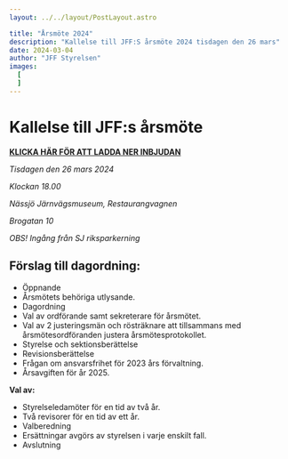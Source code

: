 ```yaml
---
layout: ../../layout/PostLayout.astro

title: "Årsmöte 2024"
description: "Kallelse till JFF:S årsmöte 2024 tisdagen den 26 mars"
date: 2024-03-04
author: "JFF Styrelsen"
images:
  [
  ]
---
```


# Kallelse till JFF:s årsmöte

__[KLICKA HÄR FÖR ATT LADDA NER INBJUDAN](/doc/posts/9/kallelse-arsmote-2024.pdf)__

_Tisdagen den 26 mars 2024_

_Klockan 18.00_

_Nässjö Järnvägsmuseum, Restaurangvagnen_

_Brogatan 10_

_OBS! Ingång från SJ riksparkerning_

## Förslag till dagordning:
- Öppnande
- Årsmötets behöriga utlysande.
- Dagordning
- Val av ordförande samt sekreterare för årsmötet.
- Val av 2 justeringsmän och rösträknare att tillsammans med årsmötesordföranden justera årsmötesprotokollet.
- Styrelse och sektionsberättelse
- Revisionsberättelse
- Frågan om ansvarsfrihet för 2023 års förvaltning.
- Årsavgiften för år 2025.

__Val av:__
- Styrelseledamöter för en tid av två år.
- Två revisorer för en tid av ett år.
- Valberedning
- Ersättningar avgörs av styrelsen i varje enskilt fall.
- Avslutning